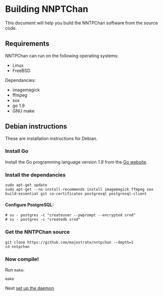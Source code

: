 Building NNPTChan
=================

This document will help you build the NNTPChan software from the source code.

## Requirements

NNTPChan can run on the following operating systems:

* Linux
* FreeBSD

Dependancies:

* imagemagick
* ffmpeg
* sox
* go 1.9
* GNU make

## Debian instructions

These are installation instructions for Debian.

### Install Go

Install the Go programming language version _1.9_ from the [Go website](https://golang.org/dl/).

### Install the dependancies

    sudo apt-get update
    sudo apt-get --no-install-recommends install imagemagick ffmpeg sox build-essential git ca-certificates postgresql postgresql-client

#### Configure PostgreSQL:

    # su - postgres -c "createuser --pwprompt --encrypted srnd"
    # su - postgres -c "createdb srnd"

### Get the NNTPChan source

    git clone https://github.com/majestrate/nntpchan --depth=1
    cd nntpchan

### Now compile!

Run `make`:

    make

Next [set up the daemon](setting-up.md)
